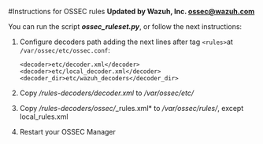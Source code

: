 #Instructions for OSSEC rules
**Updated by Wazuh, Inc. <ossec@wazuh.com>**

You can run the script ***ossec_ruleset.py***, or follow the next instructions:

 1. Configure decoders path adding the next lines after tag ``<rules>``at ``/var/ossec/etc/ossec.conf``:

    ``<decoder>etc/decoder.xml</decoder>``
    ``<decoder>etc/local_decoder.xml</decoder>``
    ``<decoder_dir>etc/wazuh_decoders</decoder_dir>``
 2. Copy */rules-decoders/decoder.xml* to */var/ossec/etc/*
 3. Copy */rules-decoders/ossec/*_rules.xml* to */var/ossec/rules/*, except local_rules.xml
 4. Restart your OSSEC Manager
